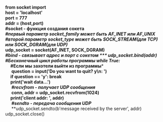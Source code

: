 **from socket import**  
**host = 'localhost'**  
**port = 777**  
**addr = (host,port)**  
**#socket - функция создания сокета**  
***#первый параметр socket_family может быть AF_INET или AF_UNIX  
#второй параметр socket_type может быть SOCK_STREAM(для TCP) или SOCK_DGRAM(для UDP)***  
**udp_socket = socket(AF_INET, SOCK_DGRAM)  
***#bind - связывает адрес и порт с сокетом  ***
udp_socket.bind(addr)  
***#Бесконечный цикл работы программы***
**while True:**  
&nbsp;&nbsp;&nbsp;&nbsp;&nbsp;***#Если мы захотели выйти из программы***   
&nbsp;&nbsp;&nbsp;&nbsp;&nbsp;**question = input('Do you want to quit? y\\n: ')    
&nbsp;&nbsp;&nbsp;&nbsp;&nbsp;if question == 'y': break   
&nbsp;&nbsp;&nbsp;&nbsp;&nbsp;print('wait data...')**   
&nbsp;&nbsp;&nbsp;&nbsp;&nbsp;***#recvfrom - получает UDP сообщения***   
&nbsp;&nbsp;&nbsp;&nbsp;&nbsp;**conn, addr = udp_socket.recvfrom(1024)   
&nbsp;&nbsp;&nbsp;&nbsp;&nbsp;print('client addr: ', addr)**  
&nbsp;&nbsp;&nbsp;&nbsp;&nbsp;***#sendto - передача сообщения UDP***  
&nbsp;&nbsp;&nbsp;&nbsp;&nbsp;**udp_socket.sendto(b'message received by the server', addr)      
udp_socket.close()

